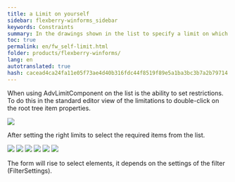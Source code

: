 ```yaml
--- 
title: a Limit on yourself 
sidebar: flexberry-winforms_sidebar 
keywords: Constraints 
summary: In the drawings shown in the list to specify a limit on which elements of this list will appear (limitation on themselves, i.e. on the elements of the list) 
toc: true 
permalink: en/fw_self-limit.html 
folder: products/flexberry-winforms/ 
lang: en 
autotranslated: true 
hash: cacead4ca24fa11e05f73ae4d40b316fdc44f8519f89e5a1ba3bc3b7a2b79714 
--- 
```


When using AdvLimitComponent on the list is the ability to set restrictions. To do this in the standard editor view of the limitations to double-click on the root tree item properties. 

![](/images/pages/products/flexberry-winforms/subsystems/limits/scr021.jpg) 

After setting the right limits to select the required items from the list. 

![](/images/pages/products/flexberry-winforms/subsystems/limits/scr031.jpg) 
![](/images/pages/products/flexberry-winforms/subsystems/limits/scr041.jpg) 
![](/images/pages/products/flexberry-winforms/subsystems/limits/scr051.jpg) 
![](/images/pages/products/flexberry-winforms/subsystems/limits/scr061.jpg) 
![](/images/pages/products/flexberry-winforms/subsystems/limits/scr071.jpg) 
![](/images/pages/products/flexberry-winforms/subsystems/limits/scr081.jpg) 

The form will rise to select elements, it depends on the settings of the filter (FilterSettings).


